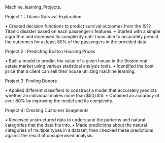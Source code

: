 Machine_learning_Projects.

Project 1 : Titanic Survival Exploration

• Created decision functions to predict survival outcomes from the 1912 Titanic disaster based on each passenger’s features.
• Started with a simple algorithm and increased its complexity until I was able to accurately predict the outcomes for at least 80% of the passengers in the provided data.

Project 2 : Predicting Boston Housing Prices

• Built a model to predict the value of a given house in the Boston real estate market using various statistical analysis tools.
• Identified the best price that a client can sell their house utilizing machine learning.

Project 3: Finding Donors

• Applied different classifiers to construct a model that accurately predicts whether an individual makes more than $50,000.
• Obtained an accuracy of over 80% by improving the model and its complexity.

Project 4: Creating Customer Seagments

• Reviewed unstructured data to understand the patterns and natural categories that the data fits into.
• Made predictions about the natural categories of multiple types in a dataset, then checked these predictions against the result of unsupervised analysis.
